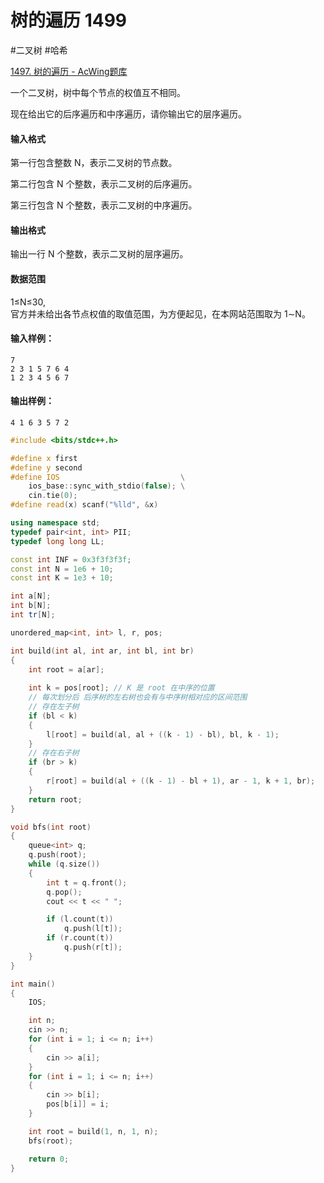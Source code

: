 # 树的遍历 1499

#二叉树 #哈希 

[1497. 树的遍历 - AcWing题库](https://www.acwing.com/problem/content/1499/)

一个二叉树，树中每个节点的权值互不相同。

现在给出它的后序遍历和中序遍历，请你输出它的层序遍历。

#### 输入格式

第一行包含整数 N，表示二叉树的节点数。

第二行包含 N 个整数，表示二叉树的后序遍历。

第三行包含 N 个整数，表示二叉树的中序遍历。

#### 输出格式

输出一行 N 个整数，表示二叉树的层序遍历。

#### 数据范围

1≤N≤30,  
官方并未给出各节点权值的取值范围，为方便起见，在本网站范围取为 1∼N。

#### 输入样例：

```
7
2 3 1 5 7 6 4
1 2 3 4 5 6 7
```

#### 输出样例：

```
4 1 6 3 5 7 2
```




```cpp
#include <bits/stdc++.h>

#define x first
#define y second
#define IOS                           \
    ios_base::sync_with_stdio(false); \
    cin.tie(0);
#define read(x) scanf("%lld", &x)

using namespace std;
typedef pair<int, int> PII;
typedef long long LL;

const int INF = 0x3f3f3f3f;
const int N = 1e6 + 10;
const int K = 1e3 + 10;

int a[N];
int b[N];
int tr[N];

unordered_map<int, int> l, r, pos;

int build(int al, int ar, int bl, int br)
{
    int root = a[ar];
    
    int k = pos[root]; // K 是 root 在中序的位置
    // 每次划分后 后序树的左右树也会有与中序树相对应的区间范围
    // 存在左子树
    if (bl < k)
    {
        l[root] = build(al, al + ((k - 1) - bl), bl, k - 1);
    }
    // 存在右子树
    if (br > k)
    {
        r[root] = build(al + ((k - 1) - bl + 1), ar - 1, k + 1, br);
    }
    return root;
}

void bfs(int root)
{
    queue<int> q;
    q.push(root);
    while (q.size())
    {
        int t = q.front();
        q.pop();
        cout << t << " ";

        if (l.count(t))
            q.push(l[t]);
        if (r.count(t))
            q.push(r[t]);
    }
}

int main()
{
    IOS;

    int n;
    cin >> n;
    for (int i = 1; i <= n; i++)
    {
        cin >> a[i];
    }
    for (int i = 1; i <= n; i++)
    {
        cin >> b[i];
        pos[b[i]] = i;
    }

    int root = build(1, n, 1, n);
    bfs(root);

    return 0;
}
```